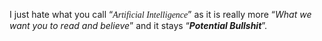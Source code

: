 I just hate what you call “<em style="font-family:fantasy;">Artificial Intelligence</em>” as it is really more “<i>What we want you to read and believe</i>” and it stays “<i><b>Potential Bullshit</b></i>”.
